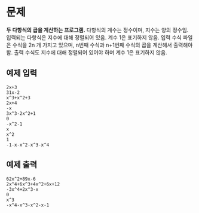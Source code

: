 # 문제
**두 다항식의 곱을 계산하는 프로그램.**
다항식의 계수는 정수이며, 지수는 양의 정수임. 입력되는 다항식은 지수에 대해 정렬되어 있음. 계수 1은 표기하지 않음. 입력 수식 파일은 수식을 2n 개 가지고 있으며, n번째 수식과 n+1번째 수식의 곱을 계산해서 출력해야 함. 출력 수식도 지수에 대해 정렬되어 있어야 하며 계수 1은 표기하지 않음.

## 예제 입력
```
2x+3
31x-2
x^3+x^2+3
2x+4
-x
3x^3-2x^2+1
0
-x^2-1
x
x^2
1
-1-x-x^2-x^3-x^4
```
## 예제 출력
```
62x^2+89x-6
2x^4+6x^3+4x^2+6x+12
-3x^4+2x^3-x
0
x^3
-x^4-x^3-x^2-x-1
```